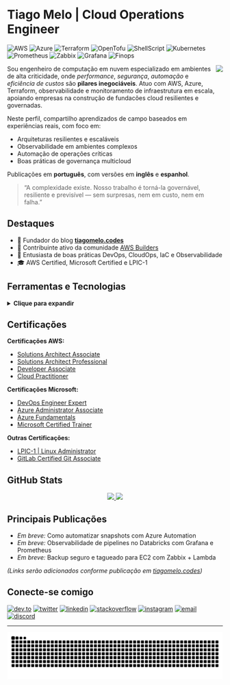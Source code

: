 # Tiago Melo | Cloud Operations Engineer 
<p align="left">
  <img src="https://github.com/user-attachments/assets/d7712f1c-dec7-4094-b6c8-f91eaccb0111" width="25" title="AWS"/>
  <img src="https://github.com/user-attachments/assets/66590290-dd5b-454a-8aad-392f62a8125f" width="25" title="Azure"/>
  <img src="https://github.com/user-attachments/assets/c625ad0b-ab27-4825-8587-1d9937760980" width="25" title="Terraform"/>
  <img src="https://github.com/user-attachments/assets/3fc2d9aa-b4da-4a01-aa5e-82465fc38243" width="25" title="OpenTofu"/>
  <img src="https://github.com/user-attachments/assets/0d198e28-3285-4192-86f1-de1a9caa3b52" width="25" title="ShellScript"/>
  <img src="https://github.com/user-attachments/assets/0c4bc6db-ac15-429c-b6d5-bb089f501a57" width="25" title="Kubernetes"/>
  <img src="https://github.com/user-attachments/assets/1fecb844-4b40-4404-be8b-2b2674e65ac5" width="25" title="Prometheus"/>
  <img src="https://github.com/user-attachments/assets/263afbe9-baeb-4a14-9462-e77667a161a7" width="25" title="Zabbix"/>
  <img src="https://github.com/user-attachments/assets/43cfb415-9136-4c5f-ab5f-b4f28868ae54" width="25" title="Grafana"/>
  <img src="https://avatars.githubusercontent.com/u/64022381" width="25" title="Finops"/>
</p> 
<img align="right" height="240" src="https://avatars.githubusercontent.com/u/75096588?v=4"/>

Sou engenheiro de computação em nuvem especializado em ambientes de alta criticidade, onde *performance*, *segurança*, *automação* e *eficiência de custos* são **pilares inegociáveis**. Atuo com AWS, Azure, Terraform, observabilidade e monitoramento de infraestrutura em escala, apoiando empresas na construção de fundacões cloud resilientes e governadas.

Neste perfil, compartilho aprendizados de campo baseados em experiências reais, com foco em:

- Arquiteturas resilientes e escaláveis
- Observabilidade em ambientes complexos
- Automação de operações críticas
- Boas práticas de governança multicloud

Publicações em **português**, com versões em **inglês** e **espanhol**.

> “A complexidade existe. Nosso trabalho é torná-la governável, resiliente e previsível — sem surpresas, nem em custo, nem em falha.”

## Destaques

- 🚀 Fundador do blog [**tiagomelo.codes**](https://tiagomelo.codes)
- 📣 Contribuinte ativo da comunidade [AWS Builders](https://aws.amazon.com/developer/community/community-builders/)
- 🧠 Entusiasta de boas práticas DevOps, CloudOps, IaC e Observabilidade
- 🎓 AWS Certified, Microsoft Certified e LPIC-1

## Ferramentas e Tecnologias

<details>
  <summary><b>Clique para expandir</b></summary>
  <br/>
  <div align="left">
    <img src="https://www.svgrepo.com/show/376356/aws.svg" height="30" width="42" alt="AWS" />
    <img src="https://www.svgrepo.com/show/353464/azure.svg" height="30" width="42" alt="Azure" />
    <img src="https://cdn.jsdelivr.net/gh/devicons/devicon/icons/linux/linux-original.svg" height="30" width="42" alt="Linux" />
    <img src="https://cdn.jsdelivr.net/gh/devicons/devicon/icons/bash/bash-original.svg" height="30" width="42" alt="Bash" />
    <img src="https://cdn.jsdelivr.net/gh/devicons/devicon/icons/docker/docker-original-wordmark.svg" height="30" width="42" alt="Docker" />
    <img src="https://www.svgrepo.com/show/353983/kubernetes.svg" height="30" width="42" alt="Kubernetes" />
    <img src="https://www.svgrepo.com/show/354447/terraform-icon.svg" height="30" width="42" alt="Terraform" />
  </div>
  <br/>
  <div align="left">
    <img src="https://cdn.jsdelivr.net/gh/devicons/devicon/icons/git/git-plain-wordmark.svg" height="30" width="42" alt="Git" />
    <img src="https://cdn.jsdelivr.net/gh/devicons/devicon/icons/python/python-original.svg" height="30" width="42" alt="Python" />
    <img src="https://cdn.jsdelivr.net/gh/devicons/devicon/icons/go/go-original.svg" height="30" width="42" alt="Go" />
    <img src="https://cdn.jsdelivr.net/gh/devicons/devicon/icons/javascript/javascript-original.svg" height="30" width="42" alt="JavaScript" />
    <img src="https://cdn.jsdelivr.net/gh/devicons/devicon/icons/react/react-original.svg" height="30" width="42" alt="React" />
  </div>
</details>

## Certificações

**Certificações AWS:**
- [Solutions Architect Associate](https://www.credly.com/badges/4d5f7f78-f32e-437e-aa2c-a94bc69d6913)
- [Solutions Architect Professional](https://www.credly.com/badges/9bd5fab0-2c3a-4b41-b533-3fdb3143d63f)
- [Developer Associate](https://www.credly.com/badges/baf3a05b-6456-43ac-8907-eb0a38535e48)
- [Cloud Practitioner](https://www.credly.com/badges/7c65e43e-82a0-4ad6-b4a3-a89e1c781579)

**Certificações Microsoft:**
- [DevOps Engineer Expert](https://www.credly.com/badges/55f111002-9516-4a2a-8a50-996d5a80fbfe)
- [Azure Administrator Associate](https://www.credly.com/badges/f4bacd10-5b24-4bd1-a4a8-896096fb4175)
- [Azure Fundamentals](https://www.credly.com/badges/112561009-f389-4ee6-b0d9-c1fa98ef7935)
- [Microsoft Certified Trainer](https://www.credly.com/badges/0b9d5fe1-4c81-4fa0-9ed2-a24a207beaac)

**Outras Certificações:**
- [LPIC-1 | Linux Administrator](https://cs.lpi.org/caf/Xamman/certification/verify/LPI000254750/meanpuk6hf)
- [GitLab Certified Git Associate](https://www.credly.com/badges/6530558c-c280-4c52-bd33-c7c2e1be910e)

## GitHub Stats

<div align="center">
  <a href="https://tiagomelo.codes">
    <img height="170em" src="https://github-readme-stats.vercel.app/api?username=tiago-melo&theme=onedark&hide_border=false&include_all_commits=true&count_private=true"/>
    <img height="170em" src="https://github-readme-streak-stats.herokuapp.com/?user=tiago-melo&theme=onedark&hide_border=false"/>
  </a>
</div>

## Principais Publicações

- *Em breve:* Como automatizar snapshots com Azure Automation
- *Em breve:* Observabilidade de pipelines no Databricks com Grafana e Prometheus
- *Em breve:* Backup seguro e tagueado para EC2 com Zabbix + Lambda

*(Links serão adicionados conforme publicação em [tiagomelo.codes](https://tiagomelo.codes))*

## Conecte-se comigo

<p align="left">
  <a href="https://dev.to/tiagomelo" title="Dev.to"><img src="https://cdn.jsdelivr.net/npm/simple-icons@3.0.1/icons/dev-dot-to.svg" height="30" width="40" alt="dev.to" /></a>
  <a href="https://twitter.com/tiagomelocodes" title="Twitter"><img src="https://raw.githubusercontent.com/rahuldkjain/github-profile-readme-generator/master/src/images/icons/Social/twitter.svg" height="30" width="40" alt="twitter" /></a>
  <a href="https://linkedin.com/in/tiagomelocodes" title="LinkedIn"><img src="https://raw.githubusercontent.com/rahuldkjain/github-profile-readme-generator/master/src/images/icons/Social/linked-in-alt.svg" height="30" width="40" alt="linkedin" /></a>
  <a href="https://stackoverflow.com/users/18375134" title="Stack Overflow"><img src="https://raw.githubusercontent.com/rahuldkjain/github-profile-readme-generator/master/src/images/icons/Social/stack-overflow.svg" height="30" width="40" alt="stackoverflow" /></a>
  <a href="https://instagram.com/tiagomelo.codes" title="Instagram"><img src="https://raw.githubusercontent.com/rahuldkjain/github-profile-readme-generator/master/src/images/icons/Social/instagram.svg" height="30" width="40" alt="instagram" /></a>
  <a href="mailto:contact@tiagomelo.codes" title="Email"><img src="https://raw.githubusercontent.com/maurodesouza/profile-readme-generator/master/src/assets/icons/social/gmail/default.svg" height="30" width="40" alt="email" /></a>
  <a href="https://discordapp.com/users/tiagomelo.codes#8920" title="Discord"><img src="https://raw.githubusercontent.com/maurodesouza/profile-readme-generator/master/src/assets/icons/social/discord/default.svg" height="30" width="40" alt="discord" /></a>
</p>

---

![Snake animation](https://github.com/tiago-melo/tiago-melo/blob/output/github-contribution-grid-snake.svg)

